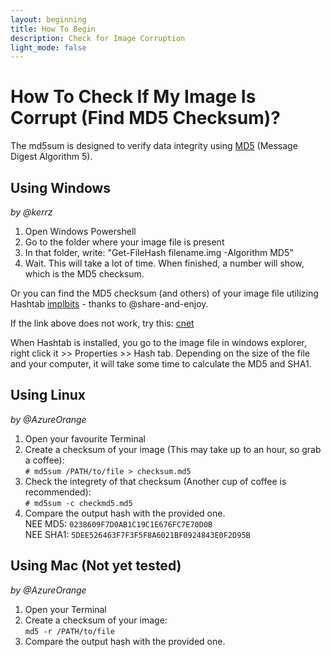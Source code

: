 ```yaml
---
layout: beginning
title: How To Begin
description: Check for Image Corruption
light_mode: false
---
```


# How To Check If My Image Is Corrupt (Find MD5 Checksum)?

The md5sum is designed to verify data integrity using [MD5](https://en.wikipedia.org/wiki/MD5) (Message Digest Algorithm 5).

## Using Windows   
_by @kerrz_

1. Open Windows Powershell 
2. Go to the folder where your image file is present
3. In that folder, write: "Get-FileHash filename.img -Algorithm MD5"
4. Wait. This will take a lot of time. When finished, a number will show, which is the MD5 checksum.

Or you can find the MD5 checksum (and others) of your image file utilizing Hashtab [implbits](http://implbits.com/) - thanks to @share-and-enjoy. 

If the link above does not work, try this: [cnet](https://download.cnet.com/HashTab/3000-2094_4-84837.html)

When Hashtab is installed, you go to the image file in windows explorer, right click it >> Properties >> Hash tab. Depending on the size of the file and your computer, it will take some time to calculate the MD5 and SHA1. 

## Using Linux
_by @AzureOrange_

1. Open your favourite Terminal
2. Create a checksum of your image (This may take up to an hour, so grab a coffee):   
`# md5sum /PATH/to/file > checksum.md5 `
3. Check the integrety of that checksum (Another cup of coffee is recommended):   
`# md5sum -c checkmd5.md5 `
4. Compare the output hash with the provided one.   
NEE MD5: `0238609F7D0AB1C19C1E676FC7E70D0B`   
NEE SHA1: `5DEE526463F7F3F5F8A6021BF0924843E0F2D95B`


## Using Mac (Not yet tested)   
_by @AzureOrange_

1. Open your Terminal
2. Create a checksum of your image:   
` md5 -r /PATH/to/file `
3. Compare the output hash with the provided one.
